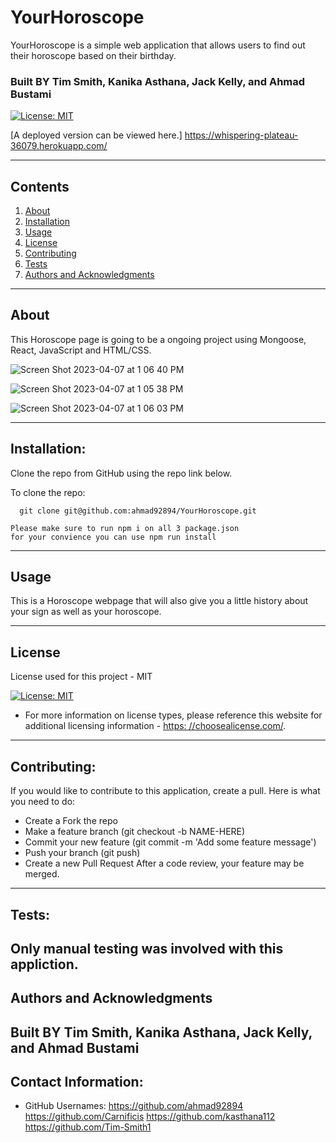 # YourHoroscope
YourHoroscope is a simple web application that allows users to find out their horoscope based on their birthday. 

### Built BY Tim Smith,  Kanika Asthana, Jack Kelly, and Ahmad Bustami ###

  [![License: MIT](https://img.shields.io/badge/License-MIT-yellow.svg)](https://opensource.org/licenses/MIT)

  [A deployed version can be viewed here.] https://whispering-plateau-36079.herokuapp.com/
  
---
## Contents
1. [About](#about)
2. [Installation](#installation)
3. [Usage](#usage)
4. [License](#license)
5. [Contributing](#contributing)
6. [Tests](#tests)
7. [Authors and Acknowledgments](#authors-and-acknowledgments)
---
## About
   This Horoscope page is going to be a ongoing project using Mongoose, React, JavaScript and HTML/CSS.
   
   ![Screen Shot 2023-04-07 at 1 06 40 PM](https://user-images.githubusercontent.com/122688372/230656574-c9e907e4-f045-48d9-81ca-91ddd08342ce.png)

   ![Screen Shot 2023-04-07 at 1 05 38 PM](https://user-images.githubusercontent.com/122688372/230656585-1ea11414-5fb7-44b6-9ab4-68ba57367cb6.png)

![Screen Shot 2023-04-07 at 1 06 03 PM](https://user-images.githubusercontent.com/122688372/230656600-999e2bf5-275b-4508-8c01-133909da4207.png)

   
---
## Installation:
  Clone the repo from GitHub using the repo link below.

  To clone the repo:
  
      git clone git@github.com:ahmad92894/YourHoroscope.git
  
    Please make sure to run npm i on all 3 package.json
    for your convience you can use npm run install 

---
## Usage

This is a Horoscope webpage that will also give you a little history about your sign as well as your horoscope. 

---
## License
  License used for this project - MIT

  [![License: MIT](https://img.shields.io/badge/License-MIT-yellow.svg)](https://opensource.org/licenses/MIT)

  * For more information on license types, please reference this website
  for additional licensing information - [https: //choosealicense.com/](https://choosealicense.com/).
---
## Contributing:
  
  If you would like to contribute to this application, create a pull.
  Here is what you need to do:
  - Create a Fork the repo
  - Make a feature branch (git checkout -b NAME-HERE)
  - Commit your new feature (git commit -m 'Add some feature message')
  - Push your branch (git push)
  - Create a new Pull Request
  After a code review, your feature may be merged.
---
## Tests:
  Only manual testing was involved with this appliction.
---
## Authors and Acknowledgments
  Built BY Tim Smith,  Kanika Asthana, Jack Kelly, and Ahmad Bustami
---
## Contact Information:
* GitHub Usernames: 
https://github.com/ahmad92894
https://github.com/Carnificis
https://github.com/kasthana112
https://github.com/Tim-Smith1

  

